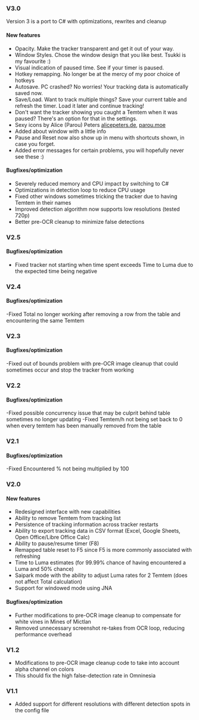 ### V3.0

Version 3 is a port to C# with optimizations, rewrites and cleanup

#### New features

- Opacity. Make the tracker transparent and get it out of your way.
- Window Styles. Chose the window design that you like best. Tsukki is my favourite :)
- Visual indication of paused time. See if your timer is paused.
- Hotkey remapping. No longer be at the mercy of my poor choice of hotkeys
- Autosave. PC crashed? No worries! Your tracking data is automatically saved now.
- Save/Load. Want to track multiple things? Save your current table and refresh the timer. Load it later and continue tracking!
- Don't want the tracker showing you caught a Temtem when it was paused? There's an option for that in the settings.
- Sexy icons by Alice (Parou) Peters [alicepeters.de](https://alicepeters.de), [parou.moe](https://parou.moe)
- Added about window with a little info
- Pause and Reset now also show up in menu with shortcuts shown, in case you forget.
- Added error messages for certain problems, you will hopefully never see these :)

#### Bugfixes/optimization

- Severely reduced memory and CPU impact by switching to C#
- Optimizations in detection loop to reduce CPU usage
- Fixed other windows sometimes tricking the tracker due to having Temtem in their names
- Improved detection algorithm now supports low resolutions (tested 720p)
- Better pre-OCR cleanup to minimize false detections

### V2.5

#### Bugfixes/optimization

- Fixed tracker not starting when time spent exceeds Time to Luma due to the expected time being negative

### V2.4

#### Bugfixes/optimization

-Fixed Total no longer working after removing a row from the table and encountering the same Temtem

### V2.3

#### Bugfixes/optimization

-Fixed out of bounds problem with pre-OCR image cleanup that could sometimes occur and stop the tracker from working

### V2.2

#### Bugfixes/optimization

-Fixed possible concurrency issue that may be culprit behind table sometimes no longer updating
-Fixed Temtem/h not being set back to 0 when every temtem has been manually removed from the table

### V2.1

#### Bugfixes/optimization

-Fixed Encountered % not being multiplied by 100

### V2.0

#### New features

- Redesigned interface with new capabilities
- Ability to remove Temtem from tracking list
- Persistence of tracking information across tracker restarts
- Ability to export tracking data in CSV format (Excel, Google Sheets, Open Office/Libre Office Calc)
- Ability to pause/resume timer (F8)
- Remapped table reset to F5 since F5 is more commonly associated with refreshing
- Time to Luma estimates (for 99.99% chance of having encountered a Luma and 50% chance)
- Saipark mode with the ability to adjust Luma rates for 2 Temtem (does not affect Total calculation)
- Support for windowed mode using JNA

#### Bugfixes/optimization

- Further modifications to pre-OCR image cleanup to compensate for white vines in Mines of Mictlan
- Removed unnecessary screenshot re-takes from OCR loop, reducing performance overhead

### V1.2

- Modifications to pre-OCR image cleanup code to take into account alpha channel on colors
- This should fix the high false-detection rate in Omninesia

### V1.1

- Added support for different resolutions with different detection spots in the config file





